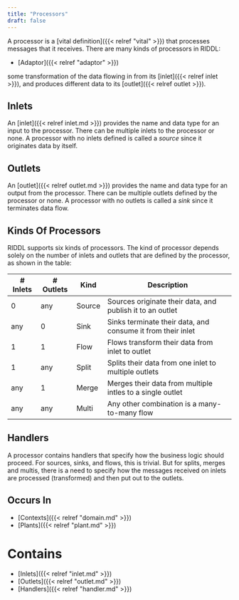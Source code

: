 ```yaml
---
title: "Processors"
draft: false
---
```


A processor is a  [vital definition]({{< relref "vital" >}}) that
processes messages that it receives. There are many kinds of processors
in RIDDL:
* [Adaptor]({{< relref "adaptor" >}})

some transformation of the data flowing in from
its [inlet]({{< relref inlet >}}), and produces different
data to its [outlet]({{< relref outlet >}}).


## Inlets
An [inlet]({{< relref inlet.md >}}) provides the name and data type for an 
input to the processor. There can be multiple inlets to the processor or none. 
A processor with no inlets defined is called a _source_ since it originates data
by itself. 

## Outlets

An [outlet]({{< relref outlet.md >}}) provides the name and data type for an 
output from the processor. There can be multiple outlets defined by the 
processor or none. A processor with no outlets is called a _sink_ since it 
terminates data flow.

## Kinds Of Processors

RIDDL supports six kinds of processors. The kind of processor depends solely
on the number of inlets and outlets that are defined by the processor, as 
shown in the table:

| # Inlets | # Outlets | Kind   | Description                                                 |
|----------|-----------|--------|-------------------------------------------------------------|
| 0        | any       | Source | Sources originate their data, and publish it to an outlet   |
| any      | 0         | Sink   | Sinks terminate their data, and consume it from their inlet |
| 1        | 1         | Flow   | Flows transform their data from inlet to outlet             |
| 1        | any       | Split  | Splits their data from one inlet to multiple outlets        |
| any      | 1         | Merge  | Merges their data from multiple intles to a single outlet   |
| any      | any       | Multi  | Any other combination is a many-to-many flow                |

## Handlers
A processor contains handlers that specify how the business logic should
proceed. For sources, sinks, and flows, this is trivial. But for splits,
merges and multis, there is a need to specify how the messages received on
inlets are processed (transformed) and then put out to the outlets.


## Occurs In
* [Contexts]({{< relref "domain.md" >}})
* [Plants]({{< relref "plant.md" >}})

# Contains
* [Inlets]({{< relref "inlet.md" >}})
* [Outlets]({{< relref "outlet.md" >}})
* [Handlers]({{< relref "handler.md" >}})

